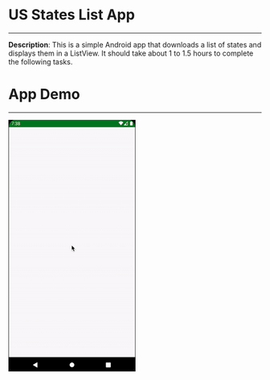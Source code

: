 # US States List App
____
**Description**: This is a simple Android app that downloads a list of states and displays them in a ListView. It should take about 1 to 1.5 hours to complete the following tasks.

# App Demo
____
<img src=media/geralds-app-demo.gif alt="Screenshot of App's Main Screen" height="500px"></img>
